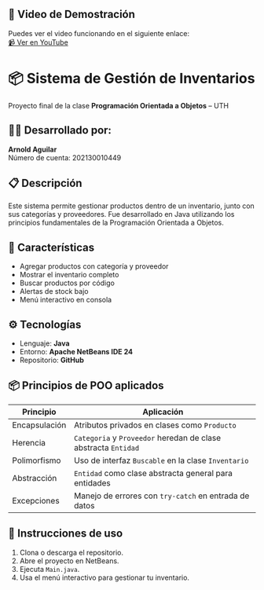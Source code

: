 ## 🎥 Video de Demostración

Puedes ver el video funcionando en el siguiente enlace:  
[📹 Ver en YouTube](https://youtu.be/46xgYApWXhk?si=2AZzfnGNqEfHYmTE)


# 📦 Sistema de Gestión de Inventarios

Proyecto final de la clase **Programación Orientada a Objetos** – UTH

## 👨‍💻 Desarrollado por:
**Arnold Aguilar**  
Número de cuenta: 202130010449

## 📋 Descripción
Este sistema permite gestionar productos dentro de un inventario, junto con sus categorías y proveedores. Fue desarrollado en Java utilizando los principios fundamentales de la Programación Orientada a Objetos.

## 🧠 Características

- Agregar productos con categoría y proveedor
- Mostrar el inventario completo
- Buscar productos por código
- Alertas de stock bajo
- Menú interactivo en consola

## ⚙️ Tecnologías
- Lenguaje: **Java**
- Entorno: **Apache NetBeans IDE 24**
- Repositorio: **GitHub**

## 📦 Principios de POO aplicados

| Principio       | Aplicación                                                                 |
|----------------|-----------------------------------------------------------------------------|
| Encapsulación   | Atributos privados en clases como `Producto`                              |
| Herencia        | `Categoria` y `Proveedor` heredan de clase abstracta `Entidad`            |
| Polimorfismo    | Uso de interfaz `Buscable` en la clase `Inventario`                       |
| Abstracción     | `Entidad` como clase abstracta general para entidades                     |
| Excepciones     | Manejo de errores con `try-catch` en entrada de datos                     |

## 🏁 Instrucciones de uso

1. Clona o descarga el repositorio.
2. Abre el proyecto en NetBeans.
3. Ejecuta `Main.java`.
4. Usa el menú interactivo para gestionar tu inventario.
